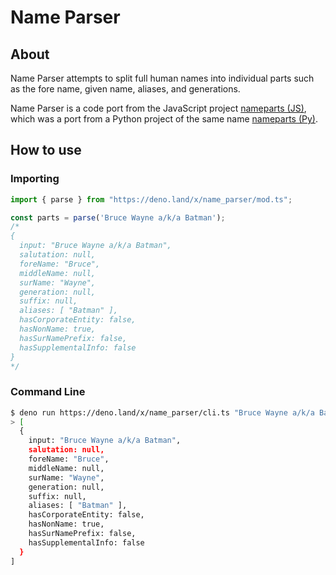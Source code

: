 # Name Parser

## About
Name Parser attempts to split full human names into individual parts such as the fore name, given name, aliases, and generations.

Name Parser is a code port from the JavaScript project [nameparts (JS)](https://github.com/Ghary/nameparts), which was a port from a Python project of the same name [nameparts (Py)](https://github.com/polera/nameparts).


## How to use

### Importing
```ts
import { parse } from "https://deno.land/x/name_parser/mod.ts";

const parts = parse('Bruce Wayne a/k/a Batman');
/*
{
  input: "Bruce Wayne a/k/a Batman",
  salutation: null,
  foreName: "Bruce",
  middleName: null,
  surName: "Wayne",
  generation: null,
  suffix: null,
  aliases: [ "Batman" ],
  hasCorporateEntity: false,
  hasNonName: true,
  hasSurNamePrefix: false,
  hasSupplementalInfo: false
}
*/
```

### Command Line
```bash
$ deno run https://deno.land/x/name_parser/cli.ts "Bruce Wayne a/k/a Batman"
> [
  {
    input: "Bruce Wayne a/k/a Batman",
    salutation: null,
    foreName: "Bruce",
    middleName: null,
    surName: "Wayne",
    generation: null,
    suffix: null,
    aliases: [ "Batman" ],
    hasCorporateEntity: false,
    hasNonName: true,
    hasSurNamePrefix: false,
    hasSupplementalInfo: false
  }
]
```
